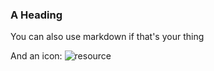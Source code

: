 <!-- spec.md {% comment %}
*****************************************************************************************
*                            WARNING: DO NOT EDIT THIS FILE                             *
*                                                                                       *
* This file is generated by SUSHI. Any edits you make to this file will be overwritten. *
*                                                                                       *
* To change the contents of this file, edit the original source file at:                *
* genomics-reporting/input/pages/spec.md                                                *
*****************************************************************************************
{% endcomment %} -->
### A Heading
You can also use markdown if that's your thing

And an icon: ![resource](icon-resource.png)
